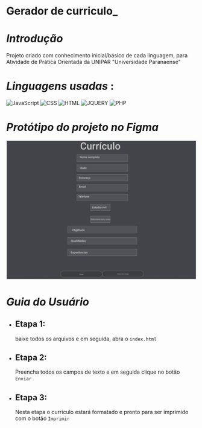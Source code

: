 # Gerador de curriculo_

# *Introdução*
<p>Projeto criado com conhecimento inicial/básico de cada linguagem, para Atividade de Prática Orientada da UNIPAR "Universidade Paranaense"</p>


# *Linguagens usadas* :
![JavaScript](https://img.shields.io/badge/-JavaScript-F7DF1E?style=flat-square&logo=javascript&logoColor=000000)
![CSS](https://img.shields.io/badge/-CSS-1572B6?style=flat-square&logo=css3&logoColor=ffffff)
![HTML](https://img.shields.io/badge/-HTML-E34F26?style=flat-square&logo=html5&logoColor=ffffff)
![JQUERY](https://img.shields.io/badge/-jQuery-0769AD?style=flat-square&logo=jquery&labelColor=0769AD&logoColor=FFF)
![PHP](https://img.shields.io/badge/PHP-777BB4?logo=php&logoColor=white&style=for-the-badge)

# *Protótipo do projeto no Figma*
![Protótipo](img/APO-FIGMA_pages-to-jpg-0001.jpg)


# *Guia do Usuário*
* ## Etapa 1:  

  baixe todos os arquivos e em seguida, abra o `index.html`

* ## Etapa 2: 
  Preencha todos os campos de texto e em seguida clique no botão `Enviar`

* ## Etapa 3:
  Nesta etapa o curriculo estará formatado e pronto para ser imprimido com o botão `Imprimir`